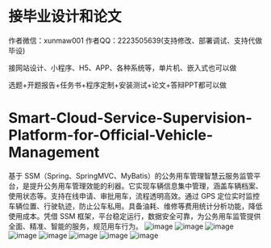 # 接毕业设计和论文
作者微信：xunmaw001  作者QQ：2223505639(支持修改、部署调试、支持代做毕设)

接网站设计、小程序、H5、APP、各种系统等，单片机、嵌入式也可以做

选题+开题报告+任务书+程序定制+安装测试+论文+答辩PPT都可以做
# Smart-Cloud-Service-Supervision-Platform-for-Official-Vehicle-Management
基于 SSM（Spring、SpringMVC、MyBatis）的公务用车管理智慧云服务监管平台，是提升公务用车管理效能的利器。它实现车辆信息集中管理，涵盖车辆档案、使用状态等。支持在线申请、审批用车，流程透明高效。通过 GPS 定位实时监控车辆位置、行驶轨迹，防止公车私用。具备油耗、维修等费用统计分析功能，降低使用成本。凭借 SSM 框架，平台稳定运行，数据安全可靠，为公务用车监管提供全面、精准、智能的服务，规范用车行为。 
![image](https://github.com/user-attachments/assets/905e21fd-201c-42d8-a467-8813dc20b9e0)
![image](https://github.com/user-attachments/assets/79b7b697-07e8-41a3-a7d1-e3b23b85d3e0)
![image](https://github.com/user-attachments/assets/1701b050-70c3-4cae-8149-7e44dac10c98)
![image](https://github.com/user-attachments/assets/1d282bdd-2f75-42b0-8e3b-c158c6aae878)
![image](https://github.com/user-attachments/assets/95a33953-cb8c-437a-a3a9-52379045386a)
![image](https://github.com/user-attachments/assets/d612cd0f-df73-4414-b14f-68c3591620af)
![image](https://github.com/user-attachments/assets/9d8125ad-6d01-4b85-addf-7d5063ac3cbd)
![image](https://github.com/user-attachments/assets/51f60a6a-e228-4da6-b837-e27ebbf83934)
